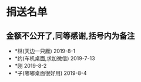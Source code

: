 # 捐送名单

## 金额不公开了,同等感谢,括号内为备注

- \*林(天边一只雁) 2019-8-1
- \*约(车机桌面,求加微信) 2019-7-13
- \*刚 2019-8-2
- \*子(嘟嘟桌面很好用) 2019-8-4
